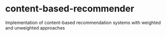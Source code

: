 # content-based-recommender
Implementation of content-based recommendation systems with weighted and unweighted approaches
